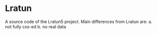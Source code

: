 # Lratun

A source code of the Lratun5 project. 
Main differences from Lratun are: 
        a. not fully css-ed 
        b. no real data